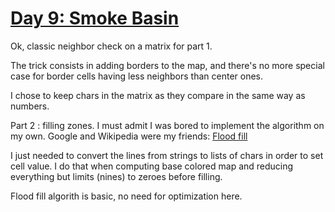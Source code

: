 # [Day 9: Smoke Basin](https://adventofcode.com/2021/day/9)

Ok, classic neighbor check on a matrix for part 1.

The trick consists in adding borders to the map, and there's no more special case for border cells having less
neighbors than center ones.

I chose to keep chars in the matrix as they compare in the same way as numbers.

Part 2 : filling zones. I must admit I was bored to implement the algorithm on my own.
Google and Wikipedia were my friends: [Flood fill](https://en.wikipedia.org/wiki/Flood_fill)

I just needed to convert the lines from strings to lists of chars in order to set cell value. 
I do that when computing base colored map and reducing everything but limits (nines) to zeroes
before filling.

Flood fill algorith is basic, no need for optimization here. 

